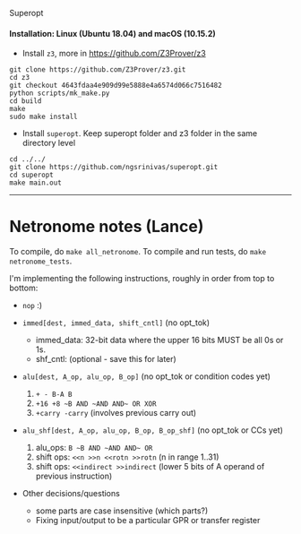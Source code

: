 Superopt 

#### Installation: Linux (Ubuntu 18.04) and macOS (10.15.2)

* Install `z3`, more in https://github.com/Z3Prover/z3
```
git clone https://github.com/Z3Prover/z3.git
cd z3
git checkout 4643fdaa4e909d99e5888e4a6574d066c7516482
python scripts/mk_make.py
cd build
make
sudo make install
```
* Install `superopt`. Keep superopt folder and z3 folder in the same directory level
```
cd ../../
git clone https://github.com/ngsrinivas/superopt.git
cd superopt
make main.out
```
**********

# Netronome notes (Lance)

To compile, do `make all_netronome`. To compile and run tests, do `make netronome_tests`.

I'm implementing the following instructions, roughly in order from top to bottom:

- `nop` :)

- `immed[dest, immed_data, shift_cntl]` (no opt_tok)
	- immed_data: 32-bit data where the upper 16 bits MUST be all 0s or 1s. 
	- shf_cntl: (optional - save this for later)

- `alu[dest, A_op, alu_op, B_op]` (no opt_tok or condition codes yet)
	1. `+ - B-A B`
	2. `+16 +8 ~B AND ~AND AND~ OR XOR`
	3. `+carry -carry` (involves previous carry out)

- `alu_shf[dest, A_op, alu_op, B_op, B_op_shf]` (no opt_tok or CCs yet)
	1. alu_ops: `B ~B AND ~AND AND~ OR`
	2. shift ops: `<<n >>n <<rotn >>rotn` (n in range 1..31)
	3. shift ops: `<<indirect >>indirect` (lower 5 bits of A operand of previous instruction)

- Other decisions/questions
	- some parts are case insensitive (which parts?)
	- Fixing input/output to be a particular GPR or transfer register